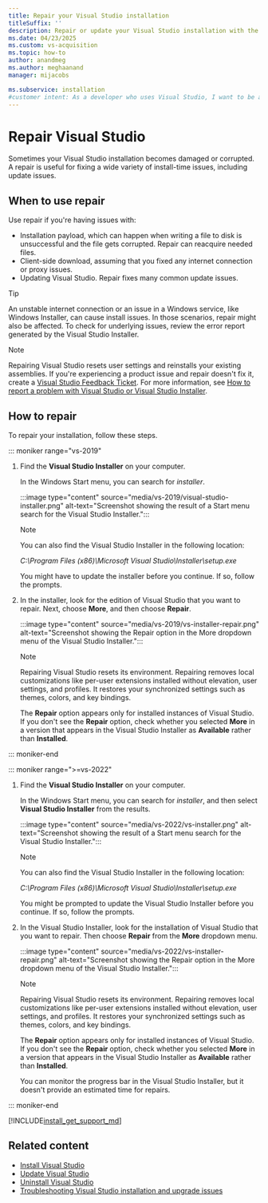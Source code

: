 ```yaml
---
title: Repair your Visual Studio installation
titleSuffix: ''
description: Repair or update your Visual Studio installation with the Visual Studio Installer, resolve issues with available fixes, and reacquire necessary files.
ms.date: 04/23/2025
ms.custom: vs-acquisition
ms.topic: how-to
author: anandmeg
ms.author: meghaanand
manager: mijacobs

ms.subservice: installation
#customer intent: As a developer who uses Visual Studio, I want to be able to repair Visual Studio because I need the IDE for my development tasks.
---
```

# Repair Visual Studio

Sometimes your Visual Studio installation becomes damaged or corrupted. A repair is useful for fixing a wide variety of install-time issues, including update issues.

## When to use repair

Use repair if you're having issues with:

- Installation payload, which can happen when writing a file to disk is unsuccessful and the file gets corrupted. Repair can reacquire needed files.
- Client-side download, assuming that you fixed any internet connection or proxy issues.
- Updating Visual Studio. Repair fixes many common update issues.

> [!TIP]
> An unstable internet connection or an issue in a Windows service, like Windows Installer, can cause install issues. In those scenarios, repair might also be affected. To check for underlying issues, review the error report generated by the Visual Studio Installer.

> [!NOTE]
> Repairing Visual Studio resets user settings and reinstalls your existing assemblies. If you're experiencing a product issue and repair doesn't fix it, create a [Visual Studio Feedback Ticket](https://aka.ms/feedback/suggest?space=8). For more information, see [How to report a problem with Visual Studio or Visual Studio Installer](../ide/how-to-report-a-problem-with-visual-studio.md).

## How to repair

To repair your installation, follow these steps.

::: moniker range="vs-2019"

1. Find the **Visual Studio Installer** on your computer.

   In the Windows Start menu, you can search for *installer*.

   :::image type="content" source="media/vs-2019/visual-studio-installer.png" alt-text="Screenshot showing the result of a Start menu search for the Visual Studio Installer.":::

   > [!NOTE]
   > You can also find the Visual Studio Installer in the following location:
   >
   > *C:\Program Files (x86)\Microsoft Visual Studio\Installer\setup.exe*

   You might have to update the installer before you continue. If so, follow the prompts.

1. In the installer, look for the edition of Visual Studio that you want to repair. Next, choose **More**, and then choose **Repair**.

     :::image type="content" source="media/vs-2019/vs-installer-repair.png" alt-text="Screenshot showing the Repair option in the More dropdown menu of the Visual Studio Installer.":::

   > [!NOTE]
   > Repairing Visual Studio resets its environment. Repairing removes local customizations like per-user extensions installed without elevation, user settings, and profiles. It restores your synchronized settings such as themes, colors, and key bindings.

   The **Repair** option appears only for installed instances of Visual Studio. If you don't see the **Repair** option, check whether you selected **More** in a version that appears in the Visual Studio Installer as **Available** rather than **Installed**.

::: moniker-end

::: moniker range=">=vs-2022"

1. Find the **Visual Studio Installer** on your computer.

   In the Windows Start menu, you can search for *installer*, and then select **Visual Studio Installer** from the results.

   :::image type="content" source="media/vs-2022/vs-installer.png" alt-text="Screenshot showing the result of a Start menu search for the Visual Studio Installer.":::

   > [!NOTE]
   > You can also find the Visual Studio Installer in the following location:
   >
   > *C:\Program Files (x86)\Microsoft Visual Studio\Installer\setup.exe*

   You might be prompted to update the Visual Studio Installer before you continue. If so, follow the prompts.

1. In the Visual Studio Installer, look for the installation of Visual Studio that you want to repair. Then choose **Repair** from the **More** dropdown menu.

   :::image type="content" source="media/vs-2022/vs-installer-repair.png" alt-text="Screenshot showing the Repair option in the More dropdown menu of the Visual Studio Installer.":::

   > [!NOTE]
   > Repairing Visual Studio resets its environment. Repairing removes local customizations like per-user extensions installed without elevation, user settings, and profiles. It restores your synchronized settings such as themes, colors, and key bindings.

   The **Repair** option appears only for installed instances of Visual Studio. If you don't see the **Repair** option, check whether you selected **More** in a version that appears in the Visual Studio Installer as **Available** rather than **Installed**.

   You can monitor the progress bar in the Visual Studio Installer, but it doesn't provide an estimated time for repairs.

::: moniker-end

[!INCLUDE[install_get_support_md](includes/install_get_support_md.md)]

## Related content

- [Install Visual Studio](install-visual-studio.md)
- [Update Visual Studio](update-visual-studio.md)
- [Uninstall Visual Studio](uninstall-visual-studio.md)
- [Troubleshooting Visual Studio installation and upgrade issues](/troubleshoot/developer/visualstudio/installation/troubleshoot-installation-issues)
